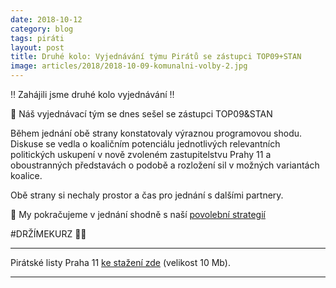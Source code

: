 ```yaml
---
date: 2018-10-12
category: blog
tags: piráti
layout: post
title: Druhé kolo: Vyjednávání týmu Pirátů se zástupci TOP09+STAN
image: articles/2018/2018-10-09-komunalni-volby-2.jpg
---
```


‼️ Zahájili jsme druhé kolo vyjednávání ‼️

📢 Náš vyjednávací tým se dnes sešel se zástupci TOP09&STAN

Během jednání obě strany konstatovaly výraznou programovou shodu. Diskuse se vedla o koaličním potenciálu jednotlivých relevantních politických uskupení v nově zvoleném zastupitelstvu Prahy 11 a oboustranných představách o podobě a rozložení sil v možných variantách koalice.

Obě strany si nechaly prostor a čas pro jednání s dalšími partnery.

🏴 My pokračujeme v jednání shodně s naší <a href="/komunalni-volby-2018/povolebni-strategie/">povolební strategií</a>

#DRŽÍMEKURZ 🏴🏴


---

Pirátské listy Praha 11 [ke stažení zde](/assets/pdf/2018-07-10-praha-11.pdf) (velikost 10 Mb).

- - -
